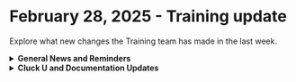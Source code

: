 # February 28, 2025 - Training update

Explore what new changes the Training team has made in the last week.

<details>

<summary><strong>General News and Reminders</strong></summary>

* **SHOUT OUTS** **TO:**
  * Daniel, Matthew, Fred, Scott, Brennan, Nate, David, Derek, Kevin, and James for passing the Foundations Certification.
    * Take the [foundations-certification.md](../../../cluck-university/rewst-foundations/foundations-certification.md "mention") Exam, and collect your prestigious **Certified Rewster** badge in Discord along with access to the super-secret Discord channel.&#x20;
  * Charles for passing the Clean Automation Certification.
    * Take the [clean-automation-certification.md](../../../cluck-university/clean-automation/clean-automation-certification.md "mention") exam and get that fancy certificate!
* The next [**Rewst Foundations Bootcamp**](https://docs.rewst.help/cluck-university/rewst-foundations#live-instructor-led-bootcamp) is coming up **Mar 3 - Mar 4.** Remember to register for **both parts 1 and 2!**
  * [Part 1](https://calendly.com/cluck-u/rewst-foundations-bootcamp-pt-1?month=2025-01) (Lessons 1 - 3)
  * [Part 2](https://calendly.com/cluck-u/rewst-foundations-bootcamp-pt-2) (Lessons 4 - 7)
* Join us in our [Cluck-U Discord channel](https://discord.com/channels/936789089703845988/1121465945295167588) if you have any questions, comments, or concerns!
* [Sign up for the Office Hours](https://calendly.com/cluck-u/office-hours?) to work through any questions you have during and after training! If there is something you want us to cover, Let us know!

</details>

<details>

<summary><strong>Cluck U and Documentation Updates</strong></summary>

**What's New at Cluck University?**

_**Weekly Training Starting March 10:**_

| Day         | Time                | Session                                                                                                                                                                                                                                                                                                       |
| ----------- | ------------------- | ------------------------------------------------------------------------------------------------------------------------------------------------------------------------------------------------------------------------------------------------------------------------------------------------------------- |
| **Monday**  | 9:30–10:30 AM PT    | [Office Hour](https://calendly.com/cluck-u/office-hours?back=1\&month=2025-03)                                                                                                                                                                                                                                |
|             | 10:45–11:45 AM PT   | [Automation Basics ](https://calendly.com/cluck-u/automation-basics)(recommended before Foundations)                                                                                                                                                                                                          |
| **Tue–Thu** | 9:30 AM–12:00 PM PT | <p>Rewst Foundations </p><ul><li><a href="https://calendly.com/cluck-u/rewst-foundations-session-1">Session 1</a></li><li><a href="https://calendly.com/cluck-u/rewst-foundations-session-2">Session 2</a></li><li><a href="https://calendly.com/cluck-u/rewst-foundations-session-3">Session 3</a></li></ul> |

_**Monthly Clean Automation Starting March 24:**_

| Day         | Time                | Session                       |
| ----------- | ------------------- | ----------------------------- |
| **Monday**  | 9:30–10:30 AM PT    | Office Hour                   |
|             | 10:45–11:45 AM PT   | Automation Basics             |
|             | 12:00–1:00 PM PT    | Clean Automation: Lesson 1    |
|             | 1:00–2:00 PM PT     | Clean Automation: Lesson 2    |
| **Tue–Thu** | 9:30 AM–12:00 PM PT | Foundations                   |
|             | 1:00–2:00 PM PT     | Clean Automation: Lessons 3–5 |

**The List of Reminders:**

* Check out the Cluck University Landing Page @ [go.rew.st/cluck-university](https://go.rew.st/cluck-university) for all the latest courses self-serve and live.
* We'd love your feedback on Training and Documentation! [Please fill out this form to let us know how we can improve](https://www.surveymonkey.com/r/rewsttrainingfeedback).
* Make training and documentation requests at [https://rewst.canny.io/](https://rewst.canny.io/)

**New & Updated Pages:**

* [cisco-meraki-integration.md](../../../documentation/integrations/individual-integration-documentation/security/cisco-meraki-integration.md "mention") page added.
* [syncmonkey-integration.md](../../../documentation/integrations/individual-integration-documentation/documentation/syncmonkey-integration.md "mention") page added.
* [anthropic-integration.md](../../../documentation/integrations/individual-integration-documentation/ai/anthropic-integration.md "mention") page added.
* [superops-integration.md](../../../documentation/integrations/individual-integration-documentation/psa/superops-integration.md "mention") page added.&#x20;
* [microsoft-user-onboarding-crate-v2](../../../prebuilt-automations/existing-crate-documentation/microsoft-user-onboarding-crate-v2/ "mention") pages added (MASSIVE shout out to Ray).
* Reorganization of [Broken link](broken-reference "mention") to provide more clarity with new [getting-started](../../../cluck-university/getting-started/ "mention") page.&#x20;
* [clean-automation](../../../cluck-university/clean-automation/ "mention") broken down into micro-lessons to match our Foundations update.&#x20;
* [halo-integration-setup.md](../../../documentation/integrations/psa/halopsa/halo-integration-setup.md "mention") page updated to include not about required field expectations
* [user-report-microsoft-graph.md](../../../cluck-university/automation-jump-start/user-report-microsoft-graph.md "mention") Quick Start steps updated.
* [connectwise-control-screenconnect.md](../../../documentation/integrations/individual-integration-documentation/rmm/connectwise-control-screenconnect.md "mention") branding and setup steps updated.
* [documentation](../../../documentation/integrations/individual-integration-documentation/documentation/ "mention") landing page updated to include information and crates available.
* [rmm](../../../documentation/integrations/individual-integration-documentation/rmm/ "mention") landing page updated to include information and crates available.
* [licensing](../../../documentation/integrations/individual-integration-documentation/licensing/ "mention") landing page updated to include information and crates available.
* [cloud](../../../documentation/integrations/individual-integration-documentation/cloud/ "mention") landing page updated to include information and crates available.
* [microsoft-cloud-integration-bundle](../../../documentation/integrations/individual-integration-documentation/cloud/microsoft-cloud-integration-bundle/ "mention") page updated prerequisites and best practices.
* [configure-organization-variables.md](../../../prebuilt-automations/existing-crate-documentation/configure-organization-variables.md "mention") updated to include Preferred Domain Controller field.
* [february-21-2025-live-from-right-of-boom-2025-its-the-weekly-roc-open-mic.md](../../roc-open-mics/2025-roc-open-mics/february-21-2025-live-from-right-of-boom-2025-its-the-weekly-roc-open-mic.md "mention") page added

</details>



